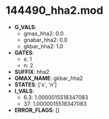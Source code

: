 # 144490_hha2.mod

- **G_VALS**:
  - gmax_hha2: 0.0
  - gnabar_hha2: 0.0
  - gkbar_hha2: 1.0
- **GATES**:
  - s: 1
  - n: 2
- **SUFFIX**: hha2
- **GMAX_NAME**: gkbar_hha2
- **STATES**: ['s', 'n']
- **I_VALS**:
  - 6.3: 1.0000015518347083
  - 37: 1.0000015518347083
- **ERROR_FLAGS**: []
